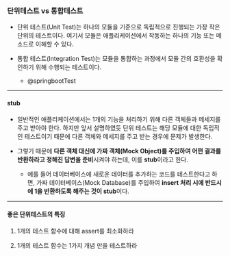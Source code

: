 ### 단위테스트 vs 통합테스트

- 단위 테스트(Unit Test)는 하나의 모듈을 기준으로 독립적으로 진행되는 가장 작은 단위의 테스트이다. 여기서 모듈은 애플리케이션에서 작동하는 하나의 기능 또는 메소드로 이해할 수 있다.



- 통합 테스트(Integration Test)는 모듈을 통합하는 과정에서 모듈 간의 호환성을 확인하기 위해 수행되는 테스트이다.

  - @springbootTest

  

---

#### stub

- 일반적인 애플리케이션에서는 1개의 기능을 처리하기 위해 다른 객체들과 메세지를 주고 받아야 한다. 하지만 앞서 설명하였듯 단위 테스트는 해당 모듈에 대한 독립적인 테스트이기 때문에 다른 객체와 메세지를 주고 받는 경우에 문제가 발생한다. 

- 그렇기 때문에 **다른 객체 대신에 가짜 객체(Mock Object)를 주입하여 어떤 결과를 반환하라고 정해진 답변을 준비**시켜야 하는데, 이를 **stub**이라고 한다.

  - 예를 들어 데이터베이스에 새로운 데이터를 추가하는 코드를 테스트한다고 하면, 가짜 데이터베이스(Mock Database)를 주입하여 **insert 처리 시에 반드시에 1을 반환하도록 해주는 것이 stub**이다.

  

---

#### 좋은 단위테스트의 특징

1. 1개의 테스트 함수에 대해 assert를 최소화하라

2. 1개의 테스트 함수는 1가지 개념 만을 테스트하라





